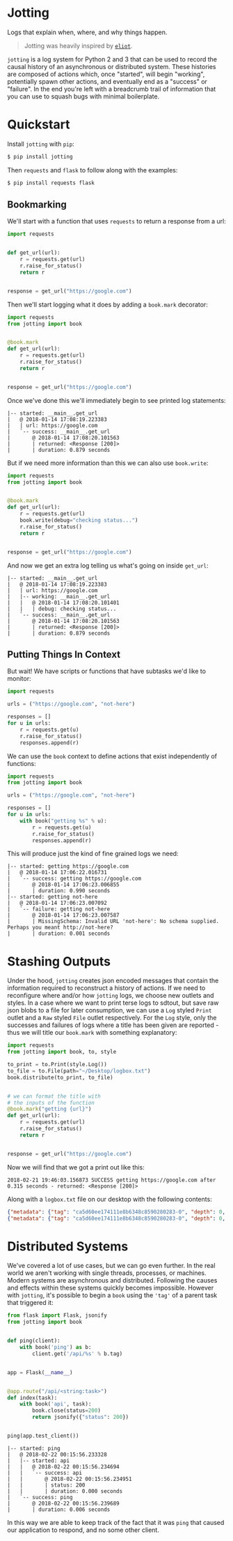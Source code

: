 # Jotting

Logs that explain when, where, and why things happen.

> Jotting was heavily inspired by [`eliot`](https://eliot.readthedocs.io/).

`jotting` is a log system for Python 2 and 3 that can be used to record the causal history of an asynchronous or distributed system. These histories are composed of actions which, once "started", will begin "working", potentially spawn other actions, and eventually end as a "success" or "failure". In the end you're left with a breadcrumb trail of information that you can use to squash bugs with minimal boilerplate.

# Quickstart

Install `jotting` with `pip`:

```bash
$ pip install jotting
```

Then `requests` and `flask` to follow along with the examples:

```bash
$ pip install requests flask
```

## Bookmarking

We'll start with a function that uses `requests` to return a response from a url:

```python
import requests


def get_url(url):
    r = requests.get(url)
    r.raise_for_status()
    return r


response = get_url("https://google.com")
```

Then we'll start logging what it does by adding a `book.mark` decorator:

```python
import requests
from jotting import book


@book.mark
def get_url(url):
    r = requests.get(url)
    r.raise_for_status()
    return r


response = get_url("https://google.com")
```

Once we've done this we'll immediately begin to see printed log statements:

```
|-- started: __main__.get_url
|   @ 2018-01-14 17:08:19.223383
|   | url: https://google.com
|   `-- success: __main__.get_url
|       @ 2018-01-14 17:08:20.101563
|       | returned: <Response [200]>
|       | duration: 0.879 seconds
```

But if we need more information than this we can also use `book.write`:

```python
import requests
from jotting import book


@book.mark
def get_url(url):
    r = requests.get(url)
    book.write(debug="checking status...")
    r.raise_for_status()
    return r


response = get_url("https://google.com")
```

And now we get an extra log telling us what's going on inside `get_url`:

```
|-- started: __main__.get_url
|   @ 2018-01-14 17:08:19.223383
|   | url: https://google.com
|   |-- working: __main__.get_url
|   |   @ 2018-01-14 17:08:20.101401
|   |   | debug: checking status...
|   `-- success: __main__.get_url
|       @ 2018-01-14 17:08:20.101563
|       | returned: <Response [200]>
|       | duration: 0.879 seconds
```

## Putting Things In Context

But wait! We have scripts or functions that have subtasks we'd like to monitor:

```python
import requests

urls = ("https://google.com", "not-here")

responses = []
for u in urls:
    r = requests.get(u)
    r.raise_for_status()
    responses.append(r)
```

We can use the `book` context to define actions that exist independently of functions:

```python
import requests
from jotting import book

urls = ("https://google.com", "not-here")

responses = []
for u in urls:
    with book("getting %s" % u):
        r = requests.get(u)
        r.raise_for_status()
        responses.append(r)
```

This will produce just the kind of fine grained logs we need:

```
|-- started: getting https://google.com
|   @ 2018-01-14 17:06:22.016731
|   `-- success: getting https://google.com
|       @ 2018-01-14 17:06:23.006855
|       | duration: 0.990 seconds
|-- started: getting not-here
|   @ 2018-01-14 17:06:23.007092
|   `-- failure: getting not-here
|       @ 2018-01-14 17:06:23.007587
|       | MissingSchema: Invalid URL 'not-here': No schema supplied. Perhaps you meant http://not-here?
|       | duration: 0.001 seconds
```

# Stashing Outputs

Under the hood, `jotting` creates json encoded messages that contain the information
required to reconstruct a history of actions. If we need to reconfigure where and/or
how `jotting` logs, we choose new outlets and styles. In a case where we want to
print terse logs to sdtout, but save raw json blobs to a file for later consumption,
we can use a `Log` styled `Print` outlet and a `Raw` styled `File` outlet respectively.
For the `Log` style, only the successes and failures of logs where a title has been
given are reported - thus we will title our `book.mark` with something explanatory:

```python
import requests
from jotting import book, to, style

to_print = to.Print(style.Log())
to_file = to.File(path="~/Desktop/logbox.txt")
book.distribute(to_print, to_file)


# we can format the title with
# the inputs of the function
@book.mark("getting {url}")
def get_url(url):
    r = requests.get(url)
    r.raise_for_status()
    return r


response = get_url("https://google.com")
```

Now we will find that we got a print out like this:

```
2018-02-21 19:46:03.156873 SUCCESS getting https://google.com after 0.315 seconds - returned: <Response [200]>
```

Along with a `logbox.txt` file on our desktop with the following contents:

```json
{"metadata": {"tag": "ca5d60ee174111e8b6348c8590280283-0", "depth": 0, "start": 1519243197.023079, "status": "started", "parent": null, "title": "getting https://google.com"}, "content": {"url": "https://google.com"}, "timestamp": 1519243197.023083}
{"metadata": {"tag": "ca5d60ee174111e8b6348c8590280283-0", "depth": 0, "start": 1519243197.023079, "status": "success", "parent": null, "title": "getting https://google.com", "stop": 1519243197.5876129}, "content": {"returned": "<Response [200]>"}, "timestamp": 1519243197.587616}
```

# Distributed Systems

We've covered a lot of use cases, but we can go even further. In the real world
we aren't working with single threads, processes, or machines. Modern systems
are asynchronous and distributed. Following the causes and effects within these
systems quickly becomes impossible. However with `jotting`, it's possible to
begin a `book` using the `'tag'` of a parent task that triggered it:

```python
from flask import Flask, jsonify
from jotting import book


def ping(client):
    with book('ping') as b:
        client.get('/api/%s' % b.tag)


app = Flask(__name__)


@app.route("/api/<string:task>")
def index(task):
    with book('api', task):
        book.close(status=200)
        return jsonify({"status": 200})


ping(app.test_client())
```

```
|-- started: ping
|   @ 2018-02-22 00:15:56.233328
|   |-- started: api
|   |   @ 2018-02-22 00:15:56.234694
|   |   `-- success: api
|   |       @ 2018-02-22 00:15:56.234951
|   |       | status: 200
|   |       | duration: 0.000 seconds
|   `-- success: ping
|       @ 2018-02-22 00:15:56.239689
|       | duration: 0.006 seconds
```

In this way we are able to keep track of the fact that it was `ping` that caused
our application to respond, and no some other client.
